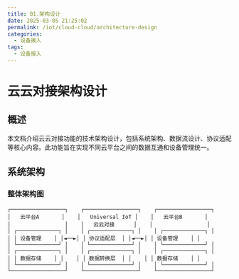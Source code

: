 ```yaml
---
title: 01.架构设计
date: 2025-03-05 21:25:02
permalink: /iot/cloud-cloud/architecture-design
categories:
  - 设备接入
tags:
  - 设备接入
---
```


# 云云对接架构设计

## 概述

本文档介绍云云对接功能的技术架构设计，包括系统架构、数据流设计、协议适配等核心内容。此功能旨在实现不同云平台之间的数据互通和设备管理统一。

## 系统架构

### 整体架构图

```
┌─────────────────┐    ┌─────────────────┐    ┌─────────────────┐
│   云平台A       │    │   Universal IoT │    │   云平台B       │
│                 │    │   云云对接      │    │                 │
│ ┌─────────────┐ │    │ ┌─────────────┐ │    │ ┌─────────────┐ │
│ │ 设备管理    │ │◄──►│ │ 协议适配层  │ │◄──►│ │ 设备管理    │ │
│ └─────────────┘ │    │ └─────────────┘ │    │ └─────────────┘ │
│ ┌─────────────┐ │    │ ┌─────────────┐ │    │ ┌─────────────┐ │
│ │ 数据存储    │ │    │ │ 数据转换层  │ │    │ │ 数据存储    │ │
│ └─────────────┘ │    │ └─────────────┘ │    │ └─────────────┘ │
└─────────────────┘    └─────────────────┘    └─────────────────┘
```
